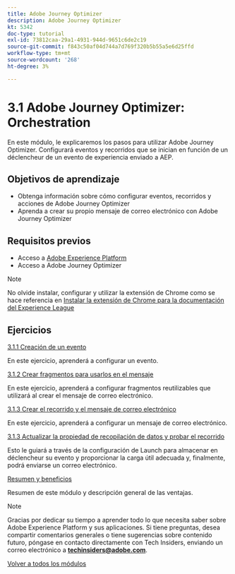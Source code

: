 ```yaml
---
title: Adobe Journey Optimizer
description: Adobe Journey Optimizer
kt: 5342
doc-type: tutorial
exl-id: 73812caa-29a1-4931-944d-9651c6de2c19
source-git-commit: f843c50af04d744a7d769f320b5b55a5e6d25ffd
workflow-type: tm+mt
source-wordcount: '268'
ht-degree: 3%

---
```


# 3.1 Adobe Journey Optimizer: Orchestration

En este módulo, le explicaremos los pasos para utilizar Adobe Journey Optimizer. Configurará eventos y recorridos que se inician en función de un déclencheur de un evento de experiencia enviado a AEP.

## Objetivos de aprendizaje

- Obtenga información sobre cómo configurar eventos, recorridos y acciones de Adobe Journey Optimizer
- Aprenda a crear su propio mensaje de correo electrónico con Adobe Journey Optimizer

## Requisitos previos

- Acceso a [Adobe Experience Platform](https://experience.adobe.com/platform)
- Acceso a Adobe Journey Optimizer

>[!NOTE]
>
>No olvide instalar, configurar y utilizar la extensión de Chrome como se hace referencia en [Instalar la extensión de Chrome para la documentación del Experience League](../../gettingstarted/gettingstarted/ex1.md)

## Ejercicios

[3.1.1 Creación de un evento](./ex1.md)

En este ejercicio, aprenderá a configurar un evento.

[3.1.2 Crear fragmentos para usarlos en el mensaje](./ex2.md)

En este ejercicio, aprenderá a configurar fragmentos reutilizables que utilizará al crear el mensaje de correo electrónico.

[3.1.3 Crear el recorrido y el mensaje de correo electrónico](./ex3.md)

En este ejercicio, aprenderá a configurar un mensaje de correo electrónico.

[3.1.3 Actualizar la propiedad de recopilación de datos y probar el recorrido](./ex4.md)

Esto le guiará a través de la configuración de Launch para almacenar en déclencheur su evento y proporcionar la carga útil adecuada y, finalmente, podrá enviarse un correo electrónico.

[Resumen y beneficios](./summary.md)

Resumen de este módulo y descripción general de las ventajas.

>[!NOTE]
>
>Gracias por dedicar su tiempo a aprender todo lo que necesita saber sobre Adobe Experience Platform y sus aplicaciones. Si tiene preguntas, desea compartir comentarios generales o tiene sugerencias sobre contenido futuro, póngase en contacto directamente con Tech Insiders, enviando un correo electrónico a **techinsiders@adobe.com**.

[Volver a todos los módulos](../../../overview.md)

